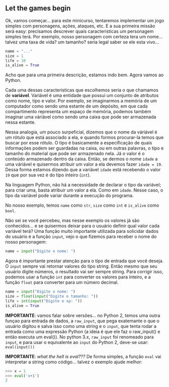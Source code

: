 ## Let the games begin

Ok, vamos começar... para este minicurso, tentaremos implementar um jogo simples com personagens, ações, ataques, etc. E a sua primeira missão será easy: precisamos descrever quais caracteristicas um personagem simples terá. Por exemplo, nosso personagem com certeza tera um nome... talvez uma taxa de vida? um tamanho? seria legal saber se ele esta vivo...


```python
name = "..."
size = 1
life = 10
is_alive = True
```

Acho que para uma primeira descrição, estamos indo bem. Agora vamos ao Python.

Cada uma dessas caracteristicas que escolhemos seria o que chamamos de **variável**. Variável é uma entidade que possui um conjunto de atributos como nome, tipo e valor. Por exemplo, se imaginarmos a memória de um computador como sendo uma estante de um depósito, em que cada compartimento representa um espaço de memória, podemos também imaginar uma váriável como sendo uma caixa que pode ser armazenada nessa estante.

Nessa analogia, um pouco surpeficial, dizemos que o nome da váriável é um rótulo que está associado a ela, e quando formos procurar-la temos que buscar por esse rótulo. O tipo é basicamente a especificação de quais informações podem ser guardadas na caixa, ou em outras palavras, o tipo e tamanho do material que pode ser armazenado nela. Já o valor é o conteúdo armazenado dentro da caixa. Então, se dermos o nome ```idade``` a uma váriável e quisermos atribuir um valor a ela devemos fazer ```idade = 19```. Dessa forma estamos dizendo que a variável ```idade``` está recebendo o valor ```19``` que por sua vez é do tipo inteiro (```int```).

Na linguagem Python, não há a necessidade de declarar o tipo da variável; para criar uma, basta atribuir um valor a ela. Como em ```idade```. Nesse caso, o tipo da variável pode variar durante a execução do programa.

No nosso exemplo, temos ```name``` como ```str```, ```size``` como ```int``` e ```is_alive``` como ```bool```.

Não sei se você percebeu, mas nesse exemplo os valores já são conhecidos... e se quisermos deixar para o usuário definir qual valor cada variável terá? Uma função muito importante utilizada para solicidar dados do usuário é a função ```input```, vejo o que fizemos para receber o nome do nosso personagem:

```python
name = input("Digite o nome: ")
```

Agora é importante prestar atenção para o tipo de entrada que você deseja. O ```input``` sempre vai retornar valores do tipo string. Então mesmo que seu usuário digite números, o resultado vai ser sempre string. Para corrigir isso, podemos usar a função ```int``` para converter os valores para inteiro, e a função ```float``` para converter para um número decimal.

```python
name = input("Digite o nome: ")
size = float(input("Digite o tamanho: "))
life = int(input("Digite o xp: "))
is_alive = True
```

**IMPORTANTE**: vamos falar sobre versôes... no Python 2, temos uma outra funçao para entrada de dados, a ```raw_input```, que pega exatemante o que o usuário digitou e salva isso como uma string e o ```input```, que tenta rodar a entrada como uma expressão Python (a ideia é que ele faz o raw_input() e então executa um eval()).
No python 3.x, ```raw_input``` foi renomeado para ```input```, e para usar o equivalente ao ```input``` do Python 2, deve-se usar: ```eval(input())```

**IMPORTANTE**: *what the hell is eval???*  De forma simples, a função ```eval``` vai interpretar a string como código... talvez o exemplo ajude melhor:

```python
>>> x = 1
>>> eval('x+1')
2
```
